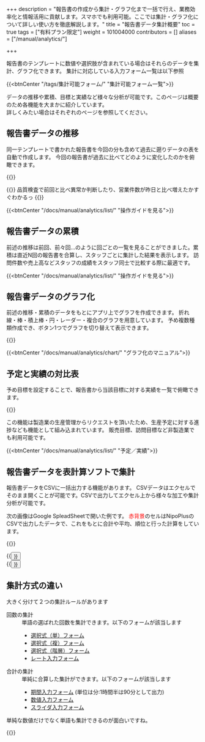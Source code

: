 +++
description = "報告書の作成から集計・グラフ化まで一括で行え、業務効率化と情報活用に貢献します。スマホでも利用可能。ここでは集計・グラフ化について詳しい使い方を徹底解説します。"
title = "報告書データ集計概要"
toc = true
tags = ["有料プラン限定"]
weight = 101004000
contributors = []
aliases = ["/manual/analytics/"]

+++

報告書のテンプレートに数値や選択肢が含まれている場合はそれらのデータを集計、グラフ化できます。
集計に対応している入力フォーム一覧は以下参照

{{<btnCenter "/tags/集計可能フォーム/" "集計可能フォーム一覧">}}

データの推移や累積、目標と実績など様々な分析が可能です。このページは概要のため各機能を大まかに紹介しています。  
詳しくみたい場合はそれぞれのページを参照してください。

## 報告書データの推移

同一テンプレートで書かれた報告書を今回の分も含めて過去に遡りデータの表を自動で作成します。
今回の報告書が過去に比べてどのように変化したのかを俯瞰できます。

{{<appscreen filename="history" msg="これは推移の例です 前回との比較が容易" title="集計機能の例" fontsize="30px" alice="here" >}}


{{<alice pos="right" icon="here">}}
品質検査で前回と比べ異常か判断したり、営業件数が昨日と比べ増えたかすぐわかるっ
{{</alice>}}

{{<btnCenter "/docs/manual/analytics/list/" "操作ガイドを見る">}}


## 報告書データの累積

前述の推移は前回、前々回...のように回ごとの一覧を見ることができました。累積は直近N回の報告書を合算し、スタッフごとに集計した結果を表示します。
訪問件数や売上高などスタッフの成績をスタッフ同士で比較する際に最適です。



{{<btnCenter "/docs/manual/analytics/list/" "操作ガイドを見る">}}

## 報告書データのグラフ化

前述の推移・累積のデータをもとにアプリ上でグラフを作成できます。
折れ線・棒・積上棒・円・レーダー・複合のグラフを用意しています。
予め複数種類作成でき、ボタン1つでグラフを切り替えて表示できます。

{{<icatch filename="chart" msg="グラフはワンクリック でいつでも切替可" title="報告書をグラフ化する" fontsize="30px" alice="guide" >}}

{{<btnCenter "/docs/manual/analytics/chart/" "グラフ化のマニュアル">}}


## 予定と実績の対比表

予め目標を設定することで、報告書から当該目標に対する実績を一覧で俯瞰できます。

{{<icatch filename="list" msg="予定と実績 進捗の管理" title="予定と実績の進捗表" fontsize="30px" alice="guide" >}}

この機能は製造業の生産管理からリクエストを頂いたため、生産予定に対する進捗なども機能として組み込まれています。
販売目標、訪問目標など非製造業でも利用可能です。

{{<btnCenter "/docs/manual/analytics/list/" "予定／実績">}}

## 報告書データを表計算ソフトで集計

報告書データをCSVに一括出力する機能があります。
CSVデータはエクセルでそのまま開くことが可能です。CSVで出力してエクセル上から様々な加工や集計分析が可能です。

次の画像はGoogle SpleadSheetで開いた例です。
<span style="color:red">赤背景</span>のセルはNipoPlusのCSVで出力したデータで、これをもとに合計や平均、順位と行った計算をしています。

{{<icatch filename="csv" msg="日報をCSV出力し 表計算ソフトで開く" title="日報をCSV出力し表計算ソフトで開く" fontsize="30px" alice="guide" >}}

<div class="row justify-content-center">
<div class="col-sm-16 col-md-8">{{<button "/docs/manual/read-report/csv/" "1件の報告書をCSV出力する">}}</div>
<div class="col-sm-16 col-md-8">{{<button "/docs/manual/analytics/csv/" "複数の報告書を一括CSV出力する">}}</div>
</div>


## 集計方式の違い

大きく分けて２つの集計ルールがあります
<dl class="basic">
<dt>回数の集計</dt>
<dd>
単語の選ばれた回数を集計できます。以下のフォームが該当します
<ul>
<li><a href="/docs/manual/initial-setting/template/select/">選択式（単）フォーム</a></li>
<li><a href="/docs/manual/initial-setting/template/select2/">選択式（複）フォーム</a></li>
<li><a href="/docs/manual/initial-setting/template/selectcalc/">選択式（階層）フォーム</a></li>
<li><a href="/docs/manual/initial-setting/template/rate/">レート入力フォーム</a></li>
</ul>
</dd>
<dt>合計の集計</dt>
<dd>
単純に合算した集計ができます。以下のフォームが該当します
<ul>
<li><a href="/docs/manual/initial-setting/template/datetimes/">期間入力フォーム</a> (単位は分:1時間半は90分として出力)</li>
<li><a href="/docs/manual/initial-setting/template/math/">数値入力フォーム</a></li>
<li><a href="/docs/manual/initial-setting/template/step/">スライダ入力フォーム</a></li>
</ul>
</dl>

単純な数値だけでなく単語も集計できるのが面白いですね。

{{<appscreen filename="calc" title="集計が可能な入力フォームのみで構成されたチェックシートのテンプレート例"  >}}
